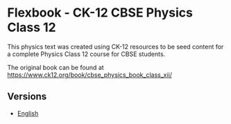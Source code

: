 # Flexbook - CK-12 CBSE Physics Class 12

This physics text was created using CK-12 resources to be seed content for a complete Physics Class 12 course for CBSE students.

The original book can be found at https://www.ck12.org/book/cbse_physics_book_class_xii/

## Versions

* [English](https://liascript.github.io/course/?https://raw.githubusercontent.com/LiaBooks/Flexbook-CK-12-BSE-Physics-Class-12/main/English/README.md)
